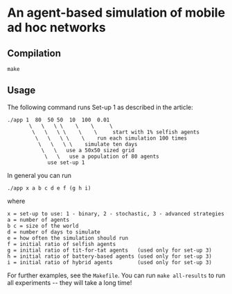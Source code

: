 # An agent-based simulation of mobile ad hoc networks

## Compilation

    make

## Usage

The following command runs Set-up 1 as described in the article:

    ./app 1  80  50 50  10  100  0.01
           \   \   \ \    \    \     \
            \   \   \ \    \    \     start with 1% selfish agents
             \   \   \ \    \    run each simulation 100 times
              \   \   \ \    simulate ten days
               \   \   use a 50x50 sized grid
                \   \   use a population of 80 agents
                 use set-up 1

In general you can run

    ./app x a b c d e f (g h i)

where

    x = set-up to use: 1 - binary, 2 - stochastic, 3 - advanced strategies
    a = number of agents
    b c = size of the world
    d = number of days to simulate
    e = how often the simulation should run
    f = initial ratio of selfish agents
    g = initial ratio of tit-for-tat agents   (used only for set-up 3)
    h = initial ratio of battery-based agents (used only for set-up 3)
    i = initial ratio of hybrid agents        (used only for set-up 3)

For further examples, see the `Makefile`.
You can run `make all-results` to run all experiments -- they will take a long time!
